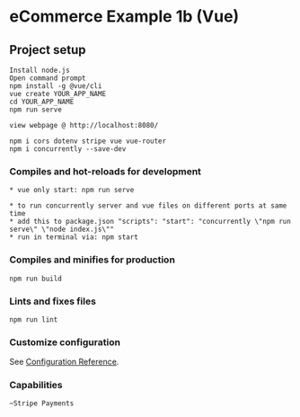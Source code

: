 # eCommerce Example 1b (Vue)

## Project setup
```
Install node.js
Open command prompt
npm install -g @vue/cli
vue create YOUR_APP_NAME
cd YOUR_APP_NAME
npm run serve

view webpage @ http://localhost:8080/

npm i cors dotenv stripe vue vue-router
npm i concurrently --save-dev
```

### Compiles and hot-reloads for development
```
* vue only start: npm run serve

* to run concurrently server and vue files on different ports at same time
* add this to package.json "scripts": "start": "concurrently \"npm run serve\" \"node index.js\""
* run in terminal via: npm start
```

### Compiles and minifies for production
```
npm run build
```

### Lints and fixes files
```
npm run lint    
```

### Customize configuration
See [Configuration Reference](https://cli.vuejs.org/config/).

### Capabilities 
```
~Stripe Payments 
```
